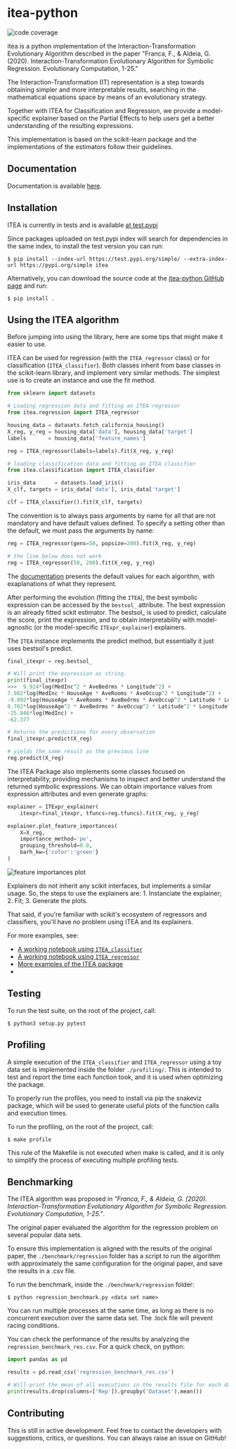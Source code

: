 # itea-python

![code coverage](https://galdeia.github.io/itea-python/_images/coverage.svg)

itea is a python implementation of the Interaction-Transformation Evolutionary
Algorithm described in the paper "Franca, F., & Aldeia, G. (2020).
Interaction-Transformation Evolutionary Algorithm for Symbolic Regression.
Evolutionary Computation, 1-25."

The Interaction-Transformation (IT) representation is a step towards obtaining
simpler and more interpretable results, searching in the mathematical
equations space by means of an evolutionary strategy.

Together with ITEA for Classification and Regression, we provide a
model-specific explainer based on the Partial Effects to help users get a
better understanding of the resulting expressions.

This implementation is based on the scikit-learn package and the implementations
of the estimators follow their guidelines.


## Documentation

Documentation is available [here](https://galdeia.github.io/itea-python/).


## Installation

ITEA is currently in tests and is available [at test.pypi](https://test.pypi.org/project/itea)

Since packages uploaded on test.pypi index will search for dependencies in 
the same index, to install the test version you can run:

```shell
$ pip install --index-url https://test.pypi.org/simple/ --extra-index-url https://pypi.org/simple itea
```

Alternatively, you can download the source code at the 
[itea-python GitHub page](https://github.com/gAldeia/itea-python) and run:

```shell
$ pip install .
```

## Using the ITEA algorithm

Before jumping into using the library, here are some tips that might make it easier to use.

ITEA can be used for regression (with the ``ITEA_regressor`` class) or for classification (``ITEA_classifier``). Both classes inherit from base classes in the scikit-learn library, and implement very similar methods. The simplest use is to create an instance and use the fit method.

```python
from sklearn import datasets

# Loading regression data and fitting an ITEA regressor
from itea.regression import ITEA_regressor

housing_data = datasets.fetch_california_housing()
X_reg, y_reg = housing_data['data'], housing_data['target']
labels       = housing_data['feature_names']

reg = ITEA_regressor(labels=labels).fit(X_reg, y_reg)

# loading classification data and fitting an ITEA classifier
from itea.classification import ITEA_classifier

iris_data      = datasets.load_iris()
X_clf, targets = iris_data['data'], iris_data['target']

clf = ITEA_classifier().fit(X_clf, targets)
```

The convention is to always pass arguments by name for all that are not mandatory and have default values ​​defined. To specify a setting other than the default, we must pass the arguments by name:

```python
reg = ITEA_regressor(gens=50, popsize=200).fit(X_reg, y_reg)

# the line below does not work
reg = ITEA_regressor(50, 200).fit(X_reg, y_reg)
```

The [documentation](https://galdeia.github.io/itea-python/index.html) presents the default values ​​for each algorithm, with exaplanations of what they represent.

After performing the evolution (fitting the ``ITEA``), the best symbolic expression can be accessed by the ``bestsol_`` attribute. The best expression is an already fitted sckit estimator. The bestsol_ is used to predict, calculate the score, print the expression, and to obtain interpretability with model-agnostic (or the model-specific ``ITExpr_explainer``) explainers.

The ``ITEA`` instance implements the predict method, but essentially it just uses bestsol's predict.

```python
final_itexpr = reg.bestsol_

# Will print the expression as string. 
print(final_itexpr)
>>>  9.924*log(MedInc^2 * AveBedrms * Longitude^2) +
7.982*log(MedInc * HouseAge * AveRooms * AveOccup^2 * Longitude^2) +
-9.092*log(HouseAge * AveRooms * AveBedrms * AveOccup^2 * Latitude * Longitude^2) +
0.702*log(HouseAge^2 * AveBedrms * AveOccup^2 * Latitude^2 * Longitude^2) +
-25.846*log(MedInc) +
-62.377

# Returns the predictions for every observation
final_itexpr.predict(X_reg)

# yields the same result as the previous line
reg.predict(X_reg)
```

The ITEA Package also implements some classes focused on interpretability, providing mechanisms to inspect and better understand the returned symbolic expressions. We can obtain importance values ​​from expression attributes and even generate graphs:

```python
explainer = ITExpr_explainer(
    itexpr=final_itexpr, tfuncs=reg.tfuncs).fit(X_reg, y_reg)

explainer.plot_feature_importances(
    X=X_reg,
    importance_method='pe',
    grouping_threshold=0.0,
    barh_kw={'color':'green'}
)
```

![feature importances plot](https://galdeia.github.io/itea-python/_images/_regression_example_17_0.png)

Explainers do not inherit any scikit interfaces, but implements a similar usage. So, the steps to use the explainers are: 1. Instanciate the explainer; 2. Fit; 3. Generate the plots.

That said, if you're familiar with scikit's ecosystem of regressors and classifiers, you'll have no problem using ITEA and its explainers.

For more examples, see:

* [A working notebook using ``ITEA_classifier``](https://galdeia.github.io/itea-python/_multiclass_example.html)
* [A working notebook using ``ITEA_regressor``](https://galdeia.github.io/itea-python/_regression_example.html)
* [More examples of the ITEA package](https://galdeia.github.io/itea-python/index.html)
* 

## Testing

To run the test suite, on the root of the project, call:

```shell
$ python3 setup.py pytest
```


## Profiling

A simple execution of the ``ITEA_classifier`` and ``ITEA_regressor`` using a
toy data set is implemented inside the folder ``./profiling/``. This is intended
to test and report the time each function took, and it is used when optimizing
the package.

To properly run the profiles, you need to install via pip the snakeviz package,
which will be used to generate useful plots of the function calls and execution
times.

To run the profiling, on the root of the project, call:

```shell
$ make profile
```

This rule of the Makefile is not executed when make is called, and it is only
to simplify the process of executing multiple profiling tests.


## Benchmarking

The ITEA algorithm was proposed in _"Franca, F., & Aldeia, G. (2020).
Interaction-Transformation Evolutionary Algorithm for Symbolic Regression.
Evolutionary Computation, 1-25."_.

The original paper evaluated the algorithm for the regression problem on
several popular data sets.

To ensure this implementation is aligned with the results of the original 
paper, the ``./benchmark/regression`` folder has a script to run the algorithm
with approximately the same configuration for the original paper, and save
the results in a .csv file.

To run the benchmark, inside the ``./benchmark/regression`` folder:

```shell
$ python regression_benchmark.py <data set name>
```

You can run multiple processes at the same time, as long as there is no
concurrent execution over the same data set. The .lock file will prevent
racing conditions.

You can check the performance of the results by analyzing the 
``regression_benchmark_res.csv``. For a quick check, on python:

```python
import pandas as pd

results = pd.read_csv('regression_benchmark_res.csv')

# Will print the mean of all executions in the results file for each data set
print(results.drop(columns=['Rep']).groupby('Dataset').mean())
```


## Contributing

This is still in active development. Feel free to contact the developers with
suggestions, critics, or questions. You can always raise an issue on GitHub!